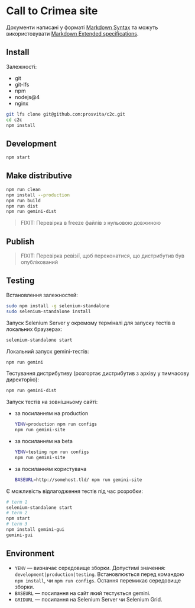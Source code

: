 # Call to Crimea site

Документи написані у форматі [Markdown Syntax](http://daringfireball.net/projects/markdown/syntax) та можуть використовувати [Markdown Extended specifications](http://manifest.aboutmde.org/).

## Install

Залежності:

  - git
  - git-lfs
  - npm
  - nodejs@4
  - nginx

```bash
git lfs clone git@github.com:prosvita/c2c.git
cd c2c
npm install
```

## Development

```bash
npm start
```

## Make distributive

```bash
npm run clean
npm install --production
npm run build
npm run dist
npm run gemini-dist
```

> FIXIT: Перевірка в freeze файлів з нульовою довжиною

## Publish

> FIXIT: Перевірка ревізії, щоб переконатися, що дистрибутив був опублікований

## Testing

Встановлення залежностей:

```bash
sudo npm install -g selenium-standalone
sudo selenium-standalone install
```

Запуск Selenium Server у окремому терміналі для запуску тестів в локальних браузерах:

```bash
selenium-standalone start
```

Локальний запуск gemini-тестів:

```bash
npm run gemini
```

Тестування дистрибутиву (розгортає дистрибутив з архіву у тимчасову директорію):

```bash
npm run gemini-dist
```

Запуск тестів на зовнішньому сайті:

  - за посиланням на production

    ```bash
    YENV=production npm run configs
    npm run gemini-site
    ```

  - за посиланням на beta

    ```bash
    YENV=testing npm run configs
    npm run gemini-site
    ```

  - за посиланням користувача

    ```bash
    BASEURL=http://somehost.tld/ npm run gemini-site
    ```

Є можливість відлагодження тестів під час розробки:

```bash
# term 1
selenium-standalone start
# term 2
npm start
# term 3
npm install gemini-gui
gemini-gui
```

## Environment

  - `YENV` — визначає середовище зборки. Допустимі значення: `development|production|testing`. Встановлюється перед командою `npm install`, чи `npm run configs`. Остання перемикає середовище зборки.
  - `BASEURL` — посилання на сайт який тестується gemini.
  - `GRIDURL` — посилання на Selenium Server чи Selenium Grid.

